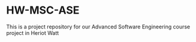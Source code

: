# HW-MSC-ASE
This is a project repository for our Advanced Software Engineering course project in Heriot Watt
